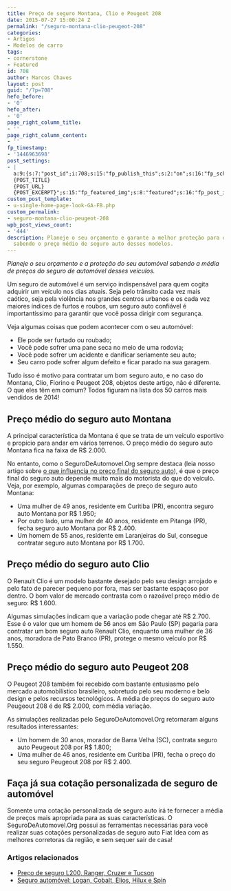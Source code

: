 ```yaml
---
title: Preço de seguro Montana, Clio e Peugeot 208
date: 2015-07-27 15:00:24 Z
permalink: "/seguro-montana-clio-peugeot-208"
categories:
- Artigos
- Modelos de carro
tags:
- cornerstone
- Featured
id: 708
author: Marcos Chaves
layout: post
guid: "/?p=708"
hefo_before:
- '0'
hefo_after:
- '0'
page_right_column_title:
- ''
page_right_column_content:
- ''
fp_timestamp:
- '1446963698'
post_settings:
- |
  a:9:{s:7:"post_id";i:708;s:15:"fp_publish_this";s:2:"on";s:16:"fp_schedule_this";s:3:"yes";s:11:"fp_datetime";s:0:"";s:18:"fp_timezone_offset";s:3:"120";s:8:"msg_body";s:66:"Novo post no {SITE_NAME}
  {POST_TITLE}
  {POST_URL}
  {POST_EXCERPT}";s:15:"fp_featured_img";s:8:"featured";s:16:"fp_post_img_text";s:0:"";s:5:"pages";a:2:{i:0;s:3:"own";i:1;s:15:"520743491417556";}}
custom_post_template:
- u-single-home-page-look-GA-FB.php
custom_permalink:
- seguro-montana-clio-peugeot-208
wpb_post_views_count:
- '444'
description: Planeje o seu orçamento e garante a melhor proteção para o seu automóvel
  sabendo o preço médio de seguro auto desses modelos.
---
```


_Planeje o seu orçamento e a proteção do seu automóvel sabendo a média de preços do seguro de automóvel desses veículos._

Um seguro de automóvel é um serviço indispensável para quem cogita adquirir um veículo nos dias atuais. Seja pelo trânsito cada vez mais caótico, seja pela violência nos grandes centros urbanos e os cada vez maiores índices de furtos e roubos, um seguro auto confiável é importantíssimo para garantir que você possa dirigir com segurança.

Veja algumas coisas que podem acontecer com o seu automóvel:

  * Ele pode ser furtado ou roubado;
  * Você pode sofrer uma pane seca no meio de uma rodovia;
  * Você pode sofrer um acidente e danificar seriamente seu auto;
  * Seu carro pode sofrer algum defeito e ficar parado na sua garagem.

Tudo isso é motivo para contratar um bom seguro auto, e no caso do Montana, Clio, Fiorino e Peugeot 208, objetos deste artigo, não é diferente. O que eles têm em comum? Todos figuram na lista dos 50 carros mais vendidos de 2014!

## Preço médio do seguro auto Montana

A principal característica da Montana é que se trata de um veículo esportivo e propício para andar em vários terrenos. O preço médio do seguro auto Montana fica na faixa de R$ 2.000.

No entanto, como o SeguroDeAutomovel.Org sempre destaca (leia nosso artigo sobre [o que influencia no preço final do seguro auto](/o-que-voce-precisa-saber-antes-de-contratar-um-seguro-auto)), é que o preço final do seguro auto depende muito mais do motorista do que do veículo. Veja, por exemplo, algumas comparações de preço de seguro auto Montana:

  * Uma mulher de 49 anos, residente em Curitiba (PR), encontra seguro auto Montana por R$ 1.950;
  * Por outro lado, uma mulher de 40 anos, residente em Pitanga (PR), fecha seguro auto Montana por R$ 2.400.
  * Um homem de 55 anos, residente em Laranjeiras do Sul, consegue contratar seguro auto Montana por R$ 1.700.

## Preço médio do seguro auto Clio

O Renault Clio é um modelo bastante desejado pelo seu design arrojado e pelo fato de parecer pequeno por fora, mas ser bastante espaçoso por dentro. O bom valor de mercado contrasta com o razoável preço médio de seguro: R$ 1.600.

Algumas simulações indicam que a variação pode chegar até R$ 2.700. Esse é o valor que um homem de 56 anos em São Paulo (SP) pagaria para contratar um bom seguro auto Renault Clio, enquanto uma mulher de 36 anos, moradora de Pato Branco (PR), protege o mesmo veículo por R$ 1.550.

## Preço médio do seguro auto Peugeot 208

O Peugeot 208 também foi recebido com bastante entusiasmo pelo mercado automobilístico brasileiro, sobretudo pelo seu moderno e belo design e pelos recursos tecnológicos. A média de preços do seguro auto Peugeout 208 é de R$ 2.000, com média variação.

As simulações realizadas pelo SeguroDeAutomovel.Org retornaram alguns resultados interessantes:

  * Um homem de 30 anos, morador de Barra Velha (SC), contrata seguro auto Peugeout 208 por R$ 1.800;
  * Uma mulher de 46 anos, residente em Curitiba (PR), fecha o preço do seu seguro Peugeout 208 por R$ 2.400.

## Faça já sua cotação personalizada de seguro de automóvel

Somente uma cotação personalizada de seguro auto irá te fornecer a média de preços mais apropriada para as suas características. O SeguroDeAutomovel.Org possui as ferramentas necessárias para você realizar suas cotações personalizadas de seguro auto Fiat Idea com as melhores corretoras da região, e sem sequer sair de casa!

### Artigos relacionados

  * <a href="/seguro-l200-ranger-cruzer-tucson" target="_blank">Preço de seguro L200, Ranger, Cruzer e Tucson</a>
  * <a href="/seguro-auto-logan-cobalt-etios-hilux-spin" target="_blank">Seguro automóvel: Logan, Cobalt, Elios, Hilux e Spin</a>